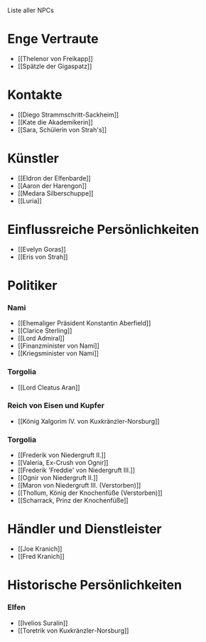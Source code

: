 Liste aller NPCs

# Enge Vertraute
- [[Thelenor von Freikapp]]
- [[Spätzle der Gigaspatz]]

# Kontakte
- [[Diego Strammschritt-Sackheim]]
- [[Kate die Akademikerin]]
- [[Sara, Schülerin von Strah's]]

# Künstler
- [[Eldron der Elfenbarde]]
- [[Aaron der Harengon]]
- [[Medara Silberschuppe]]
- [[Luria]]

# Einflussreiche Persönlichkeiten
- [[Evelyn Goras]]
- [[Eris von Strah]]

# Politiker

### Nami
- [[Ehemaliger Präsident Konstantin Aberfield]]
- [[Clarice Sterling]]
- [[Lord Admiral]]
- [[Finanzminister von Nami]]
- [[Kriegsminister von Nami]]

### Torgolia
- [[Lord Cleatus Aran]]

### Reich von Eisen und Kupfer
- [[König Xalgorim IV. von Kuxkränzler-Norsburg]]

### Torgolia
- [[Frederik von Niedergruft II.]]
- [[Valeria, Ex-Crush von Ognir]]
- [[Frederik 'Freddie' von Niedergruft III.]]
- [[Ognir von Niedergruft II.]]
- [[Maron von Niedergruft III. (Verstorben)]]
- [[Thollum, König der Knochenfüße (Verstorben)]]
- [[Scharrack, Prinz der Knochenfüße]]

# Händler und Dienstleister
- [[Joe Kranich]]
- [[Fred Kranich]]

# Historische Persönlichkeiten

### Elfen
- [[Ivelios Suralin]]
- [[Toretrik von Kuxkränzler-Norsburg]]